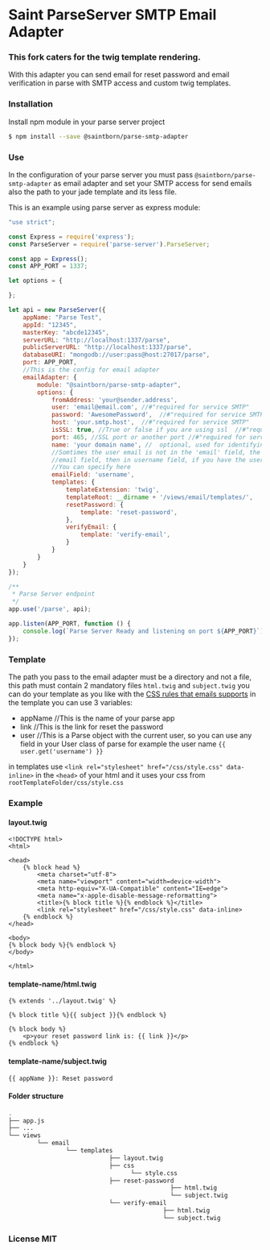 # Saint ParseServer SMTP Email Adapter
### This fork caters for the twig template rendering.

With this adapter you can send email for reset password and email verification in parse with SMTP access and custom twig templates.

### Installation

Install npm module in your parse server project

```sh
$ npm install --save @saintborn/parse-smtp-adapter
```

### Use

In the configuration of your parse server you must pass `@saintborn/parse-smtp-adapter` as email adapter and set your SMTP access for send emails also the path to your jade template and its less file.

This is an example using parse server as express module:

```js
"use strict";

const Express = require('express');
const ParseServer = require('parse-server').ParseServer;

const app = Express();
const APP_PORT = 1337;

let options = {

};

let api = new ParseServer({
	appName: "Parse Test",
	appId: "12345",
	masterKey: "abcde12345",
	serverURL: "http://localhost:1337/parse",
	publicServerURL: "http://localhost:1337/parse",
	databaseURI: "mongodb://user:pass@host:27017/parse",
	port: APP_PORT,
	//This is the config for email adapter
	emailAdapter: {
		module: "@saintborn/parse-smtp-adapter",
		options: {
			fromAddress: 'your@sender.address',
			user: 'email@email.com', //#"required for service SMTP"
			password: 'AwesomePassword',  //#"required for service SMTP"
			host: 'your.smtp.host',  //#"required for service SMTP"
			isSSL: true, //True or false if you are using ssl  //#"required for service SMTP"
			port: 465, //SSL port or another port //#"required for service SMTP"
			name: 'your domain name', //  optional, used for identifying to the server 
			//Somtimes the user email is not in the 'email' field, the email is search first in
			//email field, then in username field, if you have the user email in another field
			//You can specify here
			emailField: 'username', 
			templates: {
				templateExtension: 'twig',
				templateRoot: __dirname + '/views/email/templates/',
				resetPassword: {
					template: 'reset-password',
				},
				verifyEmail: {
					template: 'verify-email',
				}
			}
		}
	}
});

/**
 * Parse Server endpoint
 */
app.use('/parse', api);

app.listen(APP_PORT, function () {
	console.log(`Parse Server Ready and listening on port ${APP_PORT}`);
});
```

### Template
The path you pass to the email adapter must be a directory and not a file, this path must contain 2 mandatory files `html.twig` and `subject.twig` you can do your template as you like with the [CSS rules that emails supports](https://www.campaignmonitor.com/css/) in the template you can use 3 variables:

- appName //This is the name of your parse app
- link //This is the link for reset the password
- user //This is a Parse object with the current user, so you can use any field in your User class of parse for example the user name `{{ user.get('username') }}`

in templates use `<link rel="stylesheet" href="/css/style.css" data-inline>` in the `<head>` of your html and it uses your css from `rootTemplateFolder/css/style.css`

### Example

#### layout.twig
```twig
<!DOCTYPE html>
<html>

<head>
    {% block head %}
        <meta charset="utf-8">
        <meta name="viewport" content="width=device-width">
        <meta http-equiv="X-UA-Compatible" content="IE=edge">
        <meta name="x-apple-disable-message-reformatting">
        <title>{% block title %}{% endblock %}</title>
        <link rel="stylesheet" href="/css/style.css" data-inline>
    {% endblock %}
</head>

<body>
{% block body %}{% endblock %}
</body>

</html>
```


#### template-name/html.twig
```twig
{% extends '../layout.twig' %}

{% block title %}{{ subject }}{% endblock %}

{% block body %}
    <p>your reset password link is: {{ link }}</p>
{% endblock %}
```

#### template-name/subject.twig
```twig
{{ appName }}: Reset password
```

#### Folder structure

```sh
.
├── app.js
├── ...
└── views
        └── email
                └── templates
                            ├── layout.twig
                            ├── css
                                  └── style.css
                            ├── reset-password
                                             ├── html.twig
                                             └── subject.twig
                            └── verify-email
                                           ├── html.twig
                                           └── subject.twig
```

### License MIT